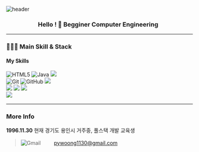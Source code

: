 ![header](https://capsule-render.vercel.app/api?type=wave&color=auto&height=300&section=header&text=Welcome!&fontSize=90)


<h3 align="center">
Hello ! 👋 Begginer Computer Engineering &nbsp; 
</h3>

---

### 👩🏻‍💻 Main Skill & Stack

<div>
  
#### My Skills

![HTML5](https://img.shields.io/badge/html5-%23E34F26.svg?style=for-the-badge&logo=html5&logoColor=white)
![Java](https://img.shields.io/badge/java-%23ED8B00.svg?style=for-the-badge&logo=openjdk&logoColor=white)
<img src="https://img.shields.io/badge/CSS3-1572B6?style=for-the-badge&logo=css3&logoColor=white">
  <br>
![Git](https://img.shields.io/badge/git-%23F05033.svg?style=for-the-badge&logo=git&logoColor=white)
![GitHub](https://img.shields.io/badge/github-%23121011.svg?style=for-the-badge&logo=github&logoColor=white)
<img src="https://img.shields.io/badge/JavaScript-F7DF1E?style=for-the-badge&logo=JavaScript&logoColor=white">
  <br>
<img src="https://img.shields.io/badge/MySQL-4479A1?style=for-the-badge&logo=MySQL&logoColor=white">
<img src="https://img.shields.io/badge/oracle-F80000?style=for-the-badge&logo=oracle&logoColor=white">
<img src="https://img.shields.io/badge/spring-%236DB33F.svg?&style=for-the-badge&logo=spring&logoColor=white" />
 <br>
<img src="https://img.shields.io/badge/react-%2361DAFB.svg?&style=for-the-badge&logo=react&logoColor=black" />
<img src=""/>






  
</div>

---

### More Info 

**1996.11.30**  현재 경기도 용인시 거주중, 풀스택 개발 교육생

> ![Gmail](https://img.shields.io/badge/Gmail-D14836?style=for-the-badge&logo=gmail&logoColor=white) 　　 pywoong1130@gmail.com 


